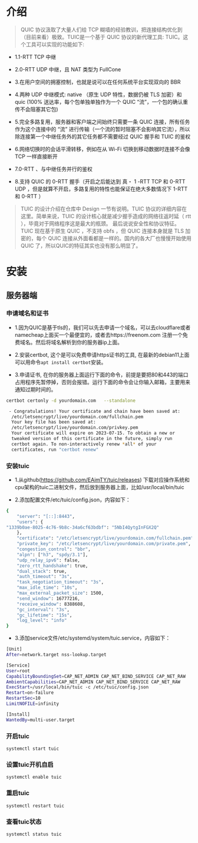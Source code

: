 # 介绍

> QUIC 协议汲取了大量人们给 TCP 糊墙的经验教训，把连接结构优化到（目前来看）极致。TUIC是一个基于 QUIC 协议的新代理工具: TUIC。这个工具可以实现的功能如下:
- 1.1-RTT TCP 中继

- 2.0-RTT UDP 中继，且 NAT 类型为 FullCone

- 3.在用户空间的拥塞控制，也就是说可以在任何系统平台实现双向的 BBR

- 4.两种 UDP 中继模式: native （原生 UDP 特性，数据仍被 TLS 加密）和 quic (100% 送达率，每个包单独单独作为一个 QUIC “流”，一个包的确认重传不会阻塞其它包)

- 5.完全多路复用，服务器和客户端之间始终只需要一条 QUIC 连接，所有任务作为这个连接中的 “流” 进行传输（一个流的暂时阻塞不会影响其它流），所以除连接第一个中继任务外的其它任务都不需要经过 QUIC 握手和 TUIC 的鉴权

- 6.网络切换时的会话平滑转移，例如在从 Wi-Fi 切换到移动数据时连接不会像 TCP 一样直接断开

- 7.0-RTT 、与中继任务并行的鉴权

- 8.支持 QUIC 的 0-RTT 握手（开启之后能达到 真・ 1 -RTT TCP 和 0-RTT UDP ，但是就算不开启，多路复用的特性也能保证在绝大多数情况下 1-RTT 和 0-RTT ）
> TUIC 的设计介绍在仓库中 Design 一节有说明。TUIC 协议的详细内容在 这里。简单来说，TUIC 的设计核心就是减少握手造成的网络往返时延（ rtt ），毕竟对于网络程序这是最大的瓶颈。
最后说说安全性和协议特征。TUIC 现在基于原生 QUIC ，不支持 obfs ，但 QUIC 连接本身就是 TLS 加密的，每个 QUIC 连接从外面看都是一样的。国内的各大厂也慢慢开始使用 QUIC 了，所以QUIC的特征其实也没有那么明显了。

# 安装
## 服务器端
### 申请域名和证书
- 1.因为QUIC是基于tls的，我们可以先去申请一个域名，可以去cloudflare或者namecheap上面买一个最便宜的，或者去https://freenom.com 注册一个免费域名。然后将域名解析到你的服务器ip上面。

- 2.安装certbot, 这个是可以免费申请https证书的工具, 在最新的debian11上面可以用命令`apt install certbot`安装。

- 3.申请证书, 在你的服务器上面运行下面的命令，前提是要把80和443的端口占用程序先暂停掉，否则会报错。运行下面的命令会让你输入邮箱，主要用来通知过期时间的。
```bash
certbot certonly -d yourdomain.com   --standalone

 - Congratulations! Your certificate and chain have been saved at:
  /etc/letsencrypt/live/yourdomain.com/fullchain.pem
  Your key file has been saved at:
  /etc/letsencrypt/live/yourdomain.com/privkey.pem
  Your certificate will expire on 2023-07-15. To obtain a new or
  tweaked version of this certificate in the future, simply run
  certbot again. To non-interactively renew *all* of your
  certificates, run "certbot renew"
```
### 安装tuic
- 1.从github(https://github.com/EAimTY/tuic/releases) 下载对应操作系统和cpu架构的tuic二进制文件，然后放到服务器上面，比如/usr/local/bin/tuic

- 2.添加配置文件/etc/tuic/config.json，内容如下：

```bash
{
    "server": "[::]:8443",
    "users": {
"1339b0ae-8025-4c76-9b8c-34a6cf63bdbf": "5NbI4QytgInFGX2Q"
    },
    "certificate": "/etc/letsencrypt/live/yourdomain.com/fullchain.pem",
    "private_key": "/etc/letsencrypt/live/yourdomain.com/private.pem",
    "congestion_control": "bbr",
    "alpn": ["h3", "spdy/3.1"],
    "udp_relay_ipv6": false,
    "zero_rtt_handshake": true,
    "dual_stack": true,
    "auth_timeout": "3s",
    "task_negotiation_timeout": "3s",
    "max_idle_time": "10s",
    "max_external_packet_size": 1500,
    "send_window": 16777216,
    "receive_window": 8388608,
    "gc_interval": "3s",
    "gc_lifetime": "15s",
    "log_level": "info"
}
```
- 3.添加service文件/etc/systemd/system/tuic.service，内容如下：
```bash
[Unit]
After=network.target nss-lookup.target

[Service]
User=root
CapabilityBoundingSet=CAP_NET_ADMIN CAP_NET_BIND_SERVICE CAP_NET_RAW
AmbientCapabilities=CAP_NET_ADMIN CAP_NET_BIND_SERVICE CAP_NET_RAW
ExecStart=/usr/local/bin/tuic -c /etc/tuic/config.json
Restart=on-failure
RestartSec=10
LimitNOFILE=infinity

[Install]
WantedBy=multi-user.target
```
### 开启tuic
    systemctl start tuic
### 设置tuic开机自启
    systemctl enable tuic
### 重启tuic
    systemctl restart tuic
### 查看tuic状态
    systemctl status tuic